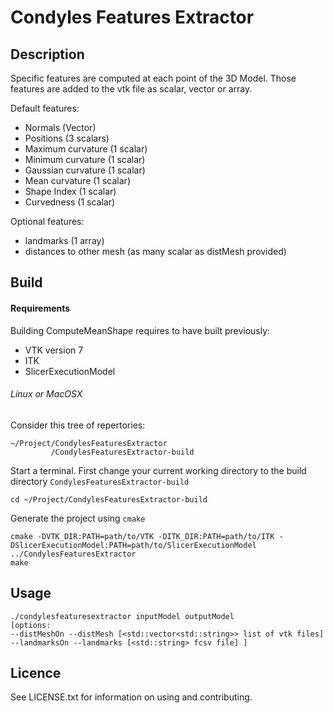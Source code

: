 # Condyles Features Extractor

## Description

Specific features are computed at each point of the 3D Model. Those features are added to the vtk file as scalar, vector or array.

Default features: 
  
  * Normals (Vector)
  * Positions (3 scalars)
  * Maximum curvature (1 scalar)
  * Minimum curvature (1 scalar)
  * Gaussian curvature (1 scalar)
  * Mean curvature (1 scalar)
  * Shape Index (1 scalar)
  * Curvedness (1 scalar)

Optional features:

  * landmarks (1 array)
  * distances to other mesh (as many scalar as distMesh provided)

## Build

#### Requirements 

Building ComputeMeanShape requires to have built previously:

* VTK version 7
* ITK 
* SlicerExecutionModel


###### Linux or MacOSX 

Consider this tree of repertories:
```
~/Project/CondylesFeaturesExtractor
         /CondylesFeaturesExtractor-build
```

Start a terminal.
First change your current working directory to the build directory ```CondylesFeaturesExtractor-build```
```
cd ~/Project/CondylesFeaturesExtractor-build
```

Generate the project using ```cmake```
```
cmake -DVTK_DIR:PATH=path/to/VTK -DITK_DIR:PATH=path/to/ITK -DSlicerExecutionModel:PATH=path/to/SlicerExecutionModel ../CondylesFeaturesExtractor
make
```


## Usage

```
./condylesfeaturesextractor inputModel outputModel 
[options: 
--distMeshOn --distMesh [<std::vector<std::string>> list of vtk files]
--landmarksOn --landmarks [<std::string> fcsv file] ]
```


## Licence

See LICENSE.txt for information on using and contributing.